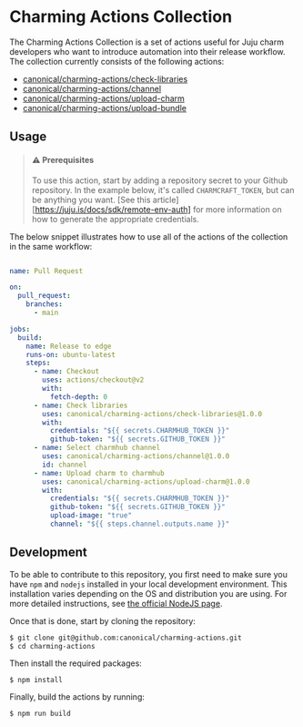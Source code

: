 # Charming Actions Collection

The Charming Actions Collection is a set of actions useful for Juju charm developers who
want to introduce automation into their release workflow. The collection currently consists
of the following actions:

- [canonical/charming-actions/check-libraries](check-libraries/README.md)
- [canonical/charming-actions/channel](channel/README.md)
- [canonical/charming-actions/upload-charm](upload-charm/README.md)
- [canonical/charming-actions/upload-bundle](upload-bundle/README.md)

## Usage

> #### ⚠️ Prerequisites
> 
> To use this action, start by adding a repository secret to your Github repository. In 
> the example below, it's called `CHARMCRAFT_TOKEN`, but can be anything you want. 
> [See this article][https://juju.is/docs/sdk/remote-env-auth] for more information 
> on how to generate the appropriate credentials.

The below snippet illustrates how to use all of the actions of the collection in the same
workflow:

```yaml

name: Pull Request

on: 
  pull_request:
    branches:
      - main

jobs:
  build:
    name: Release to edge
    runs-on: ubuntu-latest
    steps:
      - name: Checkout
        uses: actions/checkout@v2
        with:
          fetch-depth: 0  
      - name: Check libraries
        uses: canonical/charming-actions/check-libraries@1.0.0
        with:
          credentials: "${{ secrets.CHARMHUB_TOKEN }}"
          github-token: "${{ secrets.GITHUB_TOKEN }}"
      - name: Select charmhub channel
        uses: canonical/charming-actions/channel@1.0.0
        id: channel
      - name: Upload charm to charmhub
        uses: canonical/charming-actions/upload-charm@1.0.0
        with:
          credentials: "${{ secrets.CHARMHUB_TOKEN }}"
          github-token: "${{ secrets.GITHUB_TOKEN }}"
          upload-image: "true"
          channel: "${{ steps.channel.outputs.name }}"
```

## Development

To be able to contribute to this repository, you first need to make sure you have 
`npm` and `nodejs` installed in your local development environment. This installation varies 
depending on the OS and distribution you are using. For more detailed instructions, see [the official NodeJS page](https://nodejs.org/).

Once that is done, start by cloning the repository:

```sh
$ git clone git@github.com:canonical/charming-actions.git
$ cd charming-actions
```

Then install the required packages:

```
$ npm install
```

Finally, build the actions by running:
```
$ npm run build
```